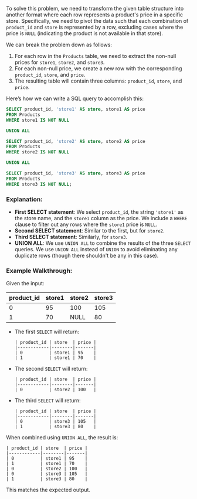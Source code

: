 To solve this problem, we need to transform the given table structure into another format where each row represents a product's price in a specific store. Specifically, we need to pivot the data such that each combination of `product_id` and `store` is represented by a row, excluding cases where the price is `NULL` (indicating the product is not available in that store).

We can break the problem down as follows:
1. For each row in the `Products` table, we need to extract the non-null prices for `store1`, `store2`, and `store3`.
2. For each non-null price, we create a new row with the corresponding `product_id`, `store`, and `price`.
3. The resulting table will contain three columns: `product_id`, `store`, and `price`.

Here’s how we can write a SQL query to accomplish this:

```sql
SELECT product_id, 'store1' AS store, store1 AS price
FROM Products
WHERE store1 IS NOT NULL

UNION ALL

SELECT product_id, 'store2' AS store, store2 AS price
FROM Products
WHERE store2 IS NOT NULL

UNION ALL

SELECT product_id, 'store3' AS store, store3 AS price
FROM Products
WHERE store3 IS NOT NULL;
```

### Explanation:
- **First SELECT statement**: We select `product_id`, the string `'store1'` as the store name, and the `store1` column as the price. We include a `WHERE` clause to filter out any rows where the `store1` price is `NULL`.
- **Second SELECT statement**: Similar to the first, but for `store2`.
- **Third SELECT statement**: Similarly, for `store3`.
- **UNION ALL**: We use `UNION ALL` to combine the results of the three `SELECT` queries. We use `UNION ALL` instead of `UNION` to avoid eliminating any duplicate rows (though there shouldn't be any in this case).

### Example Walkthrough:
Given the input:

| product_id | store1 | store2 | store3 |
|------------|--------|--------|--------|
| 0          | 95     | 100    | 105    |
| 1          | 70     | NULL   | 80     |

- The first `SELECT` will return:
  ```
  | product_id | store  | price |
  |------------|--------|-------|
  | 0          | store1 | 95    |
  | 1          | store1 | 70    |
  ```

- The second `SELECT` will return:
  ```
  | product_id | store  | price |
  |------------|--------|-------|
  | 0          | store2 | 100   |
  ```

- The third `SELECT` will return:
  ```
  | product_id | store  | price |
  |------------|--------|-------|
  | 0          | store3 | 105   |
  | 1          | store3 | 80    |
  ```

When combined using `UNION ALL`, the result is:
```
| product_id | store  | price |
|------------|--------|-------|
| 0          | store1 | 95    |
| 1          | store1 | 70    |
| 0          | store2 | 100   |
| 0          | store3 | 105   |
| 1          | store3 | 80    |
```
This matches the expected output.